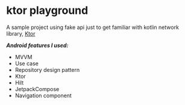 # ktor playground

A sample project using fake api just to get familiar with kotlin network library, [Ktor](https://ktor.io/docs/getting-started-ktor-client-multiplatform-mobile.html)

***Android features I used:***
* MVVM
* Use case
* Repository design pattern
* Ktor
* Hilt
* JetpackCompose
* Navigation component
